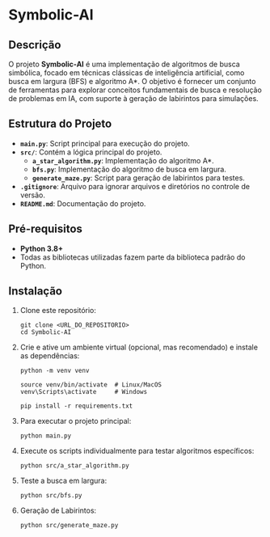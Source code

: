 # Symbolic-AI

## Descrição

O projeto **Symbolic-AI** é uma implementação de algoritmos de busca simbólica, focado em técnicas clássicas de inteligência artificial, como busca em largura (BFS) e algoritmo A*. O objetivo é fornecer um conjunto de ferramentas para explorar conceitos fundamentais de busca e resolução de problemas em IA, com suporte à geração de labirintos para simulações.

## Estrutura do Projeto

- **`main.py`**: Script principal para execução do projeto.
- **`src/`**: Contém a lógica principal do projeto.
  - **`a_star_algorithm.py`**: Implementação do algoritmo A*.
  - **`bfs.py`**: Implementação do algoritmo de busca em largura.
  - **`generate_maze.py`**: Script para geração de labirintos para testes.
- **`.gitignore`**: Arquivo para ignorar arquivos e diretórios no controle de versão.
- **`README.md`**: Documentação do projeto.

## Pré-requisitos

- **Python 3.8+**
- Todas as bibliotecas utilizadas fazem parte da biblioteca padrão do Python.

## Instalação

1. Clone este repositório:
   ````
   git clone <URL_DO_REPOSITORIO>
   cd Symbolic-AI
   ````
3. Crie e ative um ambiente virtual (opcional, mas recomendado) e instale as dependências:
   ````
   python -m venv venv
   ````
   ````
   source venv/bin/activate  # Linux/MacOS
   venv\Scripts\activate     # Windows
   ````
   ````
   pip install -r requirements.txt 
   ````

5. Para executar o projeto principal:
   ````
   python main.py

7. Execute os scripts individualmente para testar algoritmos específicos:
   ````
   python src/a_star_algorithm.py
   ````
8. Teste a busca em largura:
   ````
   python src/bfs.py

8. Geração de Labirintos:
   ````
   python src/generate_maze.py
